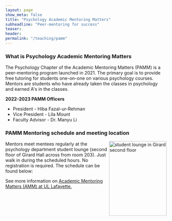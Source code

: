 ```yaml
---
layout: page
show_meta: false
title: "Psychology Academic Mentoring Matters"
subheadline: "Peer-mentoring for success"
teaser: 
header:
permalink: "/teaching/pamm"
---
```



### What is Psychology Academic Mentoring Matters

The Psychology Chapter of the Academic Mentoring Matters (PAMM) is a peer-mentoring program launched in 2021. The primary goal is to provide free tutoring for students one-on-one on various psychology courses. Mentors are students who have already taken the classes in psychology and earned A's in the classes. 

**2022-2023 PAMM Officers**

* President - Hiba Fazal-ur-Rehman
* Vice President - Lila Mount
* Faculty Advisor - Dr. Manyu Li

### PAMM Mentoring schedule and meeting location


<img align="right" src="https://github.com/manyu26/daisolab/blob/master/images/PXL_20221103_164246477.jpg?raw=true" alt="student lounge in Girard second floor" itemprop="image" width="180" height="233.5">

Mentors meet mentees regularly at the psychology department student lounge (second floor of Girard Hall across from room 203). Just walk in during the scheduled hours. No registration is required. The schedule can be found below: 



See more information on <a href="https://advance.louisiana.edu/node/120" target="_blank">Academic Mentoring Matters (AMM) at UL Lafayette.</a> 
